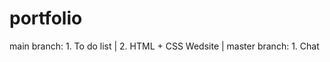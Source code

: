 # portfolio

main branch: 1. To do list
             | 2. HTML + CSS Wedsite
| master branch: 1. Chat
